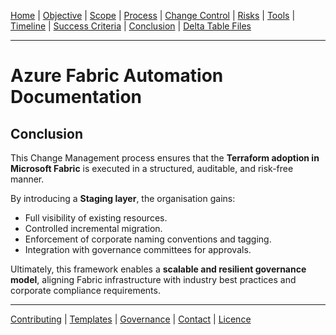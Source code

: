 [Home](README.md) | [Objective](01-objective.md) | [Scope](02-scope.md) | [Process](03-process-overview.md) | [Change Control](04-change-control.md) | [Risks](05-risks.md) | [Tools](06-tools.md) | [Timeline](07-timeline.md) | [Success Criteria](08-success-criteria.md) | 
[Conclusion](09-conclusion.md) | 
[Delta Table Files](delta-file-benefits.md)

---
# Azure Fabric Automation Documentation

## Conclusion

This Change Management process ensures that the **Terraform adoption in Microsoft Fabric** is executed in a structured, auditable, and risk-free manner.

By introducing a **Staging layer**, the organisation gains:

- Full visibility of existing resources.
- Controlled incremental migration.
- Enforcement of corporate naming conventions and tagging.
- Integration with governance committees for approvals.

Ultimately, this framework enables a **scalable and resilient governance model**, aligning Fabric infrastructure with industry best practices and corporate compliance requirements.

---
[Contributing](CONTRIBUTING.md) | [Templates](templates/change-request-template.md) | 
[Governance](01-objective.md) | [Contact](mailto:contato@empresa.com) | [Licence](../LICENSE)
